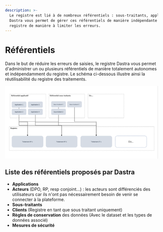 ```yaml
---
description: >-
  Le registre est lié à de nombreux référentiels : sous-traitants, applications.
  Dastra vous permet de gérer ces référentiels de manière indépendante du
  registre de manière à limiter les erreurs.
---
```


# Référentiels

Dans le but de réduire les erreurs de saisies, le registre Dastra vous permet d'administrer un ou plusieurs référentiels de manière totalement autonomes et indépendamment du registre. Le schéma ci-dessous illustre ainsi la réutilisabilité du registre des traitements.

![Schéma illustrant les relations entre traitements et référentiels (applicatifs et sous-traitance)](<../../.gitbook/assets/image (91).png>)

## Liste des référentiels proposés par Dastra

* **Applications**
* **Acteurs** (DPO, RP, resp conjoint...) : les acteurs sont différenciés des utilisateurs car ils n'ont pas nécessairement besoin de venir se connecter à la plateforme.
* **Sous-traitants**
* **Clients** (Registre en tant que sous traitant uniquement)
* **Règles de conservation** des données (Avec le dataset et les types de données associé)
* **Mesures de sécurité**

